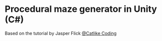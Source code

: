 # Procedural maze generator in Unity (C#)

Based on the tutorial by Jasper Flick [@Catlike Coding](https://catlikecoding.com/unity/tutorials/maze/)
